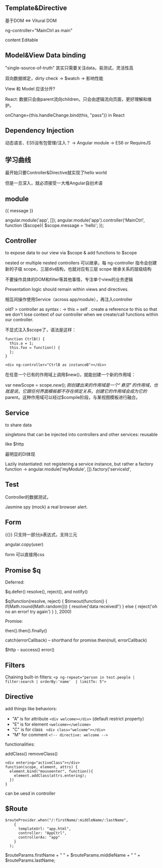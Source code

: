 ## Template&Directive

基于DOM <=> Vitural DOM

ng-controller="MainCtrl as main"

content Editable

## Model&View Data binding

"single-source-of-truth" 其实只需要关注data，易测试，灵活性高

双向数据绑定，dirty check -> $watch -> 影响性能

View 和 Model 应该分开? 

React: 数据只会由parent流向children，只会由逻辑流向页面，更好理解和维护。

onChange={this.handleChange.bind(this, "pass")} in React

## Dependency Injection

动态语言、ES5没有包管理/注入？ -> Angular module -> ES6 or RequireJS

## 学习曲线

最开始只要Controller&Directive就实现了hello world

但是一旦深入，就必须接受一大堆Angular自创术语

## module

<div ng-app="app">
    <div ng-controller="MainCtrl">
        <p>{{ message }}</p>
    </div>
</div>
angular.module('app', []);
angular.module('app').controller('MainCtrl', function ($scope){
    $scope.message = 'hello';
});

## Controller

to expose data to our view via $scope & add functions to $scope

nested or multiple nested controllers 可以继承，每 ng-controller 指令会创建新的子级 scope，三层div结构，也就对应有三层 scope 继承关系的层级结构 

不要操作具体的DOM和filter等其他事情，专注单个view的业务逻辑

Presentation logic should remain within views and directives.

相互间操作使用Service（across app/module），再注入controller

old? > controller as syntax : -> this = self . create a reference to this so that we don't lose context of our controller when we create/call functions within our controller.

不显式注入$scope了，语法是这样：

    function CtrlB() {
      this.a = 1;
      this.foo = function() {
      };
    }

    <div ng-controller="CtrlB as instanceB"></div>

在任意一个已有的作用域上调用$new()，就能创建一个新的作用域：

var newScope = scope.$new();
刚创建出来的作用域是一个“悬空”的作用域，也就是说，它跟任何界面模板都不存在绑定关系，创建它的作用域会成为它的$parent。这种作用域可以经过$compile阶段，与某视图模板进行融合。

## Service 

to share data 

singletons that can be injected into controllers and other services: reusable

like $http

最明显的DI体现

Lazily instantiated:  not registering a service instance, but rather a factory function ->  angular.module('myModule', []).factory('serviceId',

## Test

Controller的数据测试，

Jasmine spy (mock) a real browser alert.

## Form

{{}} 只支持一部分js表达式，支持三元

angular.copy(user)

form 可以直接用css

## Promise $q

Deferred:

$q.defer()  resolve(), reject(), and notify()

$q(function(resolve, reject) {
      $timeout(function() {
        if(Math.round(Math.random())) {
          resolve('data received!')
        } else {
          reject('oh no an error! try again')
        }
      }, 2000)

Promise:

then().then().finally()

catch(errorCallback) – shorthand for promise.then(null, errorCallback)

$http - success() error()

## Filters

Chaining built-in filters: `<p ng-repeat="person in test.people | filter:search | orderBy:'name'  | limitTo: 5">`

## Directive

add things like behaviors: 

- "A" is for attribute `<div welcome></div>` (default restrict property）
- "E" is for element `<welcome></welcome>`
- "C" is for class ` <div class="welcome"></div>`
- "M" for comment `<!-- directive: welcome -->`

functionalities:

addClass() removeClass()

    <div entering="activeClass"></div>
    function(scope, element, attrs) {
      element.bind("mouseenter", function(){
        element.addClass(attrs.entering);
      })
    }

can be uesd in controller

## $Route

```
$routeProvider.when("/:firstName/:middleName/:lastName",
    {
      templateUrl: "app.html",
      controller: "AppCtrl",
      controllerAs: "app"
    }
  );
```

$routeParams.firstName + " " + $routeParams.middleName + " " + $routeParams.lastName;
